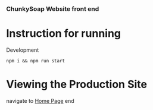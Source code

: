 ### ChunkySoap Website front end

# Instruction for running 

Development

``npm i && npm run start``

# Viewing the Production Site

navigate to [Home Page](https://chunkysoap.co.uk)
end
